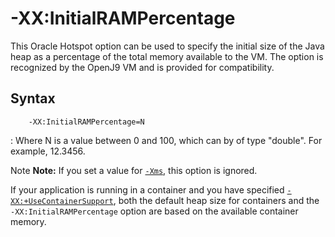 <!--
* Copyright (c) 2017, 2018 IBM Corp. and others
*
* This program and the accompanying materials are made
* available under the terms of the Eclipse Public License 2.0
* which accompanies this distribution and is available at
* https://www.eclipse.org/legal/epl-2.0/ or the Apache
* License, Version 2.0 which accompanies this distribution and
* is available at https://www.apache.org/licenses/LICENSE-2.0.
*
* This Source Code may also be made available under the
* following Secondary Licenses when the conditions for such
* availability set forth in the Eclipse Public License, v. 2.0
* are satisfied: GNU General Public License, version 2 with
* the GNU Classpath Exception [1] and GNU General Public
* License, version 2 with the OpenJDK Assembly Exception [2].
*
* [1] https://www.gnu.org/software/classpath/license.html
* [2] http://openjdk.java.net/legal/assembly-exception.html
*
* SPDX-License-Identifier: EPL-2.0 OR Apache-2.0 OR GPL-2.0 WITH
* Classpath-exception-2.0 OR LicenseRef-GPL-2.0 WITH Assembly-exception
-->

# -XX:InitialRAMPercentage

This Oracle Hotspot option can be used to specify the initial size of the Java heap as a percentage of the total memory available to the VM. The option is recognized by the OpenJ9 VM and is provided for compatibility.

## Syntax

        -XX:InitialRAMPercentage=N

: Where N is a value between 0 and 100, which can by of type "double". For example, 12.3456.

<i class="fa fa-pencil-square-o" aria-hidden="true"></i><span class="sr-only">Note</span> **Note:** If you set a value for [`-Xms`](xms.md), this option is ignored.

If your application is running in a container and you have specified [`-XX:+UseContainerSupport`](xxusecontainersupport), both the default heap size for containers and the `-XX:InitialRAMPercentage` option are based on the available container memory.


<!-- ==== END OF TOPIC ==== xxinitialrampercentage.md ==== -->
